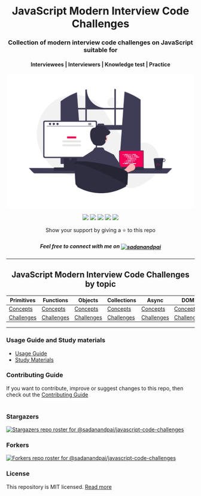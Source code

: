 <div align="center">
	<h1>JavaScript Modern Interview Code Challenges</h1>
	<h3>Collection of modern interview code challenges on JavaScript suitable for</h3>
    	<h4>Interviewees | Interviewers | Knowledge test | Practice</h4>
    	<a href="#javascript-modern-interview-code-challenges-by-topic"><img src="banner.png" alt="banner" width="500px"/></a>
</div>

<div align="center">
    <p>
	    <a name="stars"><img src="https://img.shields.io/github/stars/sadanandpai/javascript-code-challenges?style=for-the-badge"></a>
	    <a name="forks"><img src="https://img.shields.io/github/forks/sadanandpai/javascript-code-challenges?logoColor=green&style=for-the-badge"></a>
	    <a name="contributions"><img src="https://img.shields.io/github/contributors/sadanandpai/javascript-code-challenges?logoColor=green&style=for-the-badge"></a>
	    <a name="madeWith"><img src="https://img.shields.io/badge/Made%20with-Markdown-1f425f.svg?style=for-the-badge"></a>
	    <a name="license"><img src="https://img.shields.io/github/license/sadanandpai/javascript-code-challenges?style=for-the-badge"></a>
    </p>
</div>

<div align="center">
	<p>Show your support by giving a ⭐ to this repo</p>
	<h5>Feel free to connect with me on <a href="https://linkedin.com/in/sadanandpai" target="blank"><img align="center" src="https://cdn.jsdelivr.net/npm/simple-icons@3.0.1/icons/linkedin.svg" alt="sadanandpai" height="20" width="20" /></a></h5>
</div>

---

<div align="center">
	<h2>JavaScript Modern Interview Code Challenges by topic</h2>

| Primitives  | Functions   | Objects     | Collections | Async | DOM |
| ----------- | ----------- | ----------- | ----------- | --------------- | -------------- |
| [Concepts](./challenges/primitives-concepts.md#home)      | [Concepts](./challenges/functions-concepts.md#home)      | [Concepts](./challenges/objects-concepts.md#home)      | [Concepts](./challenges/collections-concepts.md#home)       | [Concepts](./challenges/async-concepts.md#home)     | [Concepts](./challenges/dom-challenges.md#home) |
| [Challenges](./challenges/primitives-challenges.md#home)  | [Challenges](./challenges/functions-challenges.md#home)  | [Challenges](./challenges/objects-challenges.md#home)  | [Challenges](./challenges/collections-challenges.md#home)   | [Challenges](./challenges/async-challenges.md#home) | [Challenges](./challenges/dom-challenges.md#home) |

</div>

---

### Usage Guide and Study materials

- [Usage Guide](./usageGuide.md)
- [Study Materials](https://github.com/sadanandpai/frontend-learning-kit)

### Contributing Guide

If you want to contribute, improve or suggest changes to this repo, then check out the [Contributing Guide](./contributing.md)
<br/><br/>

### Stargazers

[![Stargazers repo roster for @sadanandpai/javascript-code-challenges](https://reporoster.com/stars/sadanandpai/javascript-code-challenges)](https://github.com/sadanandpai/javascript-code-challenges/stargazers)

### Forkers

[![Forkers repo roster for @sadanandpai/javascript-code-challenges](https://reporoster.com/forks/sadanandpai/javascript-code-challenges)](https://github.com/sadanandpai/javascript-code-challenges/network/members)

### License

This repository is MIT licensed. [Read more](./LICENSE)
